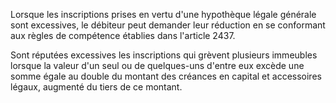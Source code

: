 Lorsque les inscriptions prises en vertu d'une hypothèque légale générale sont excessives, le débiteur peut demander leur réduction en se conformant aux règles de compétence établies dans l'article 2437.

Sont réputées excessives les inscriptions qui grèvent plusieurs immeubles lorsque la valeur d'un seul ou de quelques-uns d'entre eux excède une somme égale au double du montant des créances en capital et accessoires légaux, augmenté du tiers de ce montant.
